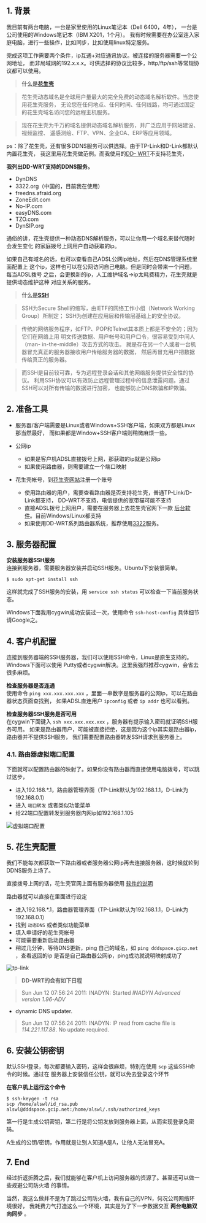 

## 1. 背景

我目前有两台电脑，一台是家里使用的Linux笔记本（Dell 6400，4年）， 一台是公司使用的Windows笔记本（IBM X201，1个月）。
我有时候需要在办公室连入家庭电脑，进行一些操作，比如同步，比如使用linux特定服务。

完成这项工作需要两个条件，ip互通+对应通讯协议。被连接的服务器需要一个公网地址，
而非局域网的192.x.x.x。可供选择的协议比较多，http/ftp/ssh等常规协议都可以使用。

> **什么是[花生壳](http://www.oray.com/peanuthull/)**

>

> 花生壳动态域名是全球用户量最大的完全免费的动态域名解析软件。当您使用花生壳服务，
无论您在任何地点、任何时间、任何线路，均可通过固定的花生壳域名访问您的远程主机服务。

>

> 现在花生壳为千万的域名提供动态域名解析服务，并广泛应用于网站建设、视频监控、 遥感测绘、FTP、VPN、企业OA、ERP等应用领域。

ps：除了花生壳，还有很多DDNS服务可以供选择。由于TP-Link和D-Link都默认内置花生壳， 我这里用花生壳做范例。而我使用的[DD-
WRT](http://www.dd-wrt.com/)不支持花生壳，

**我列出DD-WRT支持的DDNS服务。**

  * DynDNS
  * 3322.org（中国的，目前我在使用）
  * freedns.afraid.org
  * ZoneEdit.com
  * No-IP.com
  * easyDNS.com
  * TZO.com
  * DynSIP.org

通俗的讲，花生壳提供一种动态DNS解析服务，可以让你用一个域名来替代随时会发生变化 的家庭拨号上网用户自动获取的ip。

如果自己有域名的话，也可以查看自己ADSL公网ip地址，然后在DNS管理系统里面配置上
这个ip，这样也可以在公网访问自己电脑。但是同时会带来一个问题，每当ADSL拨号
之后，会更换新的ip，人工维护域名->ip太耗费精力，花生壳就是提供动态维护这种 对应关系的服务。

> **什么是[SSH](http://zh.wikipedia.org/wiki/SSH)**

>

> SSH为Secure Shell的缩写，由IETF的网络工作小组（Network Working Group）所制定；
SSH为创建在应用层和传输层基础上的安全协议。

>

> 传统的网络服务程序，如FTP、POP和Telnet其本质上都是不安全的；因为它们在网络上用 明文传送数据、用户帐号和用户口令，很容易受到中间人（man-
in-the-middle）攻击方式的攻击。 就是存在另一个人或者一台机器冒充真正的服务器接收用户传给服务器的数据， 然后再冒充用户把数据传给真正的服务器。

>

> 而SSH是目前较可靠，专为远程登录会话和其他网络服务提供安全性的协议。
利用SSH协议可以有效防止远程管理过程中的信息泄露问题。通过SSH可以对所有传输的数据进行加密， 也能够防止DNS欺骗和IP欺骗。

## 2. 准备工具

  * 服务器/客户端需要是Linux或者Windows+SSH客户端，如果双方都是Linux那当然最好， 而如果都是Window+SSH客户端则稍微麻烦一些。
  * 公网ip  

    * 如果是客户机ADSL直接拨号上网，那获取的ip就是公网ip
    * 如果使用路由器，则需要建立一个端口映射
  * 花生壳帐号，到[花生壳网站](http://www.oray.com/peanuthull/)注册一个账号  

    * 使用路由器的用户，需要查看路由器是否支持花生壳，普通TP-Link/D-Link都支持， DD-WRT不支持，电信提供的宽带猫可能不支持
    * 直接ADSL拨号上网用户，需要在服务器上去花生壳官网下一款 [后台软件](http://www.oray.com/peanuthull/download.php)。目前Windows/Linux都支持
    * 如果使用DD-WRT系列路由器系统，推荐使用[3322](http://www.3322.org/)服务。

## 3. 服务器配置

**安装服务器SSH服务**  
连接到服务器，需要服务器安装并启动SSH服务。Ubuntu下安装很简单。

    
    $ sudo apt-get install ssh

这样就完成了SSH服务的安装，用 `service ssh status` 可以检查一下当前服务状态。

Windows下面我用cygwin成功安装过一次，使用命令 `ssh-host-config` 具体细节请Google之。

## 4. 客户机配置

连接到服务器端的SSH服务器，我们可以使用SSH命令，Linux是原生支持的。Windows下面可以使用
Putty或者cygwin解决。这里我强烈推荐cygwin，会省去很多麻烦。

**检查服务器是否连通**  
使用命令 `ping xxx.xxx.xxx.xxx` ，里面一串数字是服务器的公网ip，可以在路由器状态页面查找到， 如果ADSL直连用户
`ipconfig` 或者 `ip addr` 也可以看到。

**检查服务器SSH服务是否可用**  
在cygwin下面键入 `ssh xxx.xxx.xxx.xxx` ，服务器有提示输入密码就证明SSH服务可用。
如果是路由器用户，可能被直接拒绝，这是因为这个ip其实是路由器ip，路由器并不提供SSH服务， 我们需要配置路由器转发SSH请求到服务器上。

### 4.1. 路由器虚拟端口配置

下面就可以配置路由器的映射了。如果你没有路由器而直接使用电脑拨号，可以跳过这步，

  * 进入192.168.*.1，路由器管理界面（TP-Link默认为192.168.1.1，D-Link为192.168.0.1）
  * 进入 `端口转发` 或者类似功能菜单
  * 给22端口配置转发到服务器内网ip如192.168.1.105

![虚拟端口配置](https://e25ba8-log4d-c.dijingchao.com/upload_dropbox/201106/virtual-server.png)

## 5. 花生壳配置

我们不能每次都获取一下路由器或者服务器公网ip再去连接服务器，这时候就轮到DDNS服务上场了。

直接拨号上网的话，花生壳官网上面有服务器使用 [软件的说明](http://service.oray.com/question/133.html)

路由器就可以直接在里面进行设定

  * 进入192.168.*.1，路由器管理界面（TP-Link默认为192.168.1.1，D-Link为192.168.0.1）
  * 找到 `动态DNS` 或者类似功能菜单
  * 填入申请好的花生壳帐号
  * 可能需要重新启动路由器
  * 稍过几分钟，等待DNS更新，ping 自己的域名，如 `ping dddspace.gicp.net` ，查看返回的ip 是否是自己路由器公网ip，ping成功就说明映射成功了

![tp-link](https://e25ba8-log4d-c.dijingchao.com/upload_dropbox/201106/tp-link.png)

> **DD-WRT的会有如下日程**

>

> Sun Jun 12 07:56:24 2011: INADYN: Started _INADYN Advanced version 1.96-ADV_
- dynamic DNS updater.

>

> Sun Jun 12 07:56:24 2011: INADYN: IP read from cache file is
_114.221.117.88_. No update required.

## 6. 安装公钥密钥

默认SSH登录，每次都要输入密码，这样会很麻烦，特别在使用 `scp` 这些SSH命令的时候。通过在 服务器上安装信任公钥，就可以免去登录这个环节

**在客户机上运行这个命令**
    
    $ ssh-keygen -t rsa
    scp /home/alswl/id_rsa.pub alswl@dddspace.gcip.net:/home/alswl/.ssh/authorized_keys

第一行是生成公钥密钥，第二行是将公钥发放到服务器上面，从而实现登录免密码。

A生成的公钥/密钥，作用就是让别人知道A是A，让他人无法冒充A。

## 7. End

经过折返折腾之后，我们就能够在客户机上访问服务器的资源了。甚至还可以做一些规避公司防火墙 的事情。

当然，我这么做并不是为了跳过公司防火墙，我有自己的VPN，何况公司网络环境很好， 我耗费力气打造这么一个环境，其实是为了下一步数据交互
**两台电脑双向同步** 。


